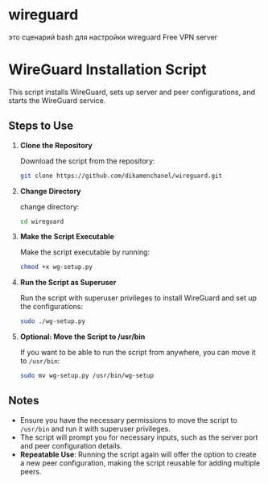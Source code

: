  # wireguard
это сценарий bash для настройки wireguard Free VPN server

# WireGuard Installation Script

This script installs WireGuard, sets up server and peer configurations, and starts the WireGuard service.

## Steps to Use

1. **Clone the Repository**

    Download the script from the repository:

    ```bash
    git clone https://github.com/dikamenchanel/wireguard.git
    ```

2. **Change Directory**

    change directory:

    ```bash
    cd wireguard
    ```
    
3. **Make the Script Executable**

    Make the script executable by running:

    ```bash
    chmod +x wg-setup.py
    ```
    
4. **Run the Script as Superuser**

    Run the script with superuser privileges to install WireGuard and set up the configurations:

    ```bash
    sudo ./wg-setup.py
    ```

5. **Optional: Move the Script to /usr/bin**

    If you want to be able to run the script from anywhere, you can move it to `/usr/bin`:

    ```bash
    sudo mv wg-setup.py /usr/bin/wg-setup
    ```

## Notes

- Ensure you have the necessary permissions to move the script to `/usr/bin` and run it with superuser privileges.
- The script will prompt you for necessary inputs, such as the server port and peer configuration details.
- **Repeatable Use**: Running the script again will offer the option to create a new peer configuration, making the script reusable for adding multiple peers.
